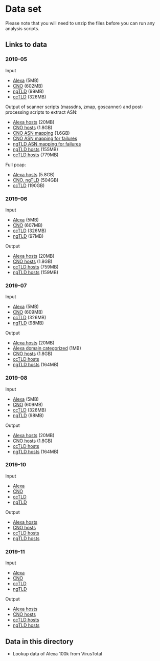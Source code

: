 # Data set

Please note that you will need to unzip the files before you can run any analysis scripts.

## Links to data

### 2019-05

Input
- [Alexa](https://tls13-evolution.sfo2.digitaloceanspaces.com/active-scans/outputs/2019-05/1556701596_alexa.domain.sortu+2ld.csv.gz) (5MB)
- [CNO](https://tls13-evolution.sfo2.digitaloceanspaces.com/active-scans/outputs/2019-05/1556701596_cno.domain.sortu.csv.gz) (602MB)
- [ngTLD](https://tls13-evolution.sfo2.digitaloceanspaces.com/active-scans/outputs/2019-05/1556701596_czdsnonet.domain.sortu.csv.gz) (99MB)
- [ccTLD](https://tls13-evolution.sfo2.digitaloceanspaces.com/active-scans/outputs/2019-05/1556944522_cctld.domain.sortu+2ld.csv.gz) (326MB)

Output of scanner scripts (massdns, zmap, goscanner) and post-processing scripts to extract ASN:
- [Alexa hosts](https://tls13-evolution.sfo2.digitaloceanspaces.com/active-scans/outputs/2019-05/1556701596_alexa.domain.sortu+2ld.csv.massdns.onlyrr.ipdomain.wlip.wldomains.prefixed.sortu.shuf.zmap.ip.sortu.joined.goscanner.hosts.csv.gz) (20MB)
- [CNO hosts](https://tls13-evolution.sfo2.digitaloceanspaces.com/active-scans/outputs/2019-05/1556701596_cno.domain.sortu.csv.massdns.onlyrr.ipdomain.wlip.wldomains.prefixed.sortu.shuf.zmap.ip.sortu.joined.goscanner.hosts.csv.gz) (1.8GB)
- [CNO ASN mapping](https://tls13-evolution.sfo2.digitaloceanspaces.com/active-scans/outputs/2019-05/1556701596_cno.domain.sortu.csv.massdns.onlyrr.ipdomain.wlip.wldomains.prefixed.sortu.shuf.zmap.ip.sortu.joined.goscanner.hosts.asn.csv.gz) (1.6GB)
- [CNO ASN mapping for failures](https://tls13-evolution.sfo2.digitaloceanspaces.com/active-scans/outputs/2019-05/1556701596_cno.domain.sortu.csv.massdns.onlyrr.ipdomain.wlip.wldomains.prefixed.sortu.shuf.zmap.ip.sortu.joined.goscanner.hosts.otherfailure.asn.csv.gz)
- [ngTLD ASN mapping for failures](https://tls13-evolution.sfo2.digitaloceanspaces.com/active-scans/outputs/2019-05/1556701596_czdsnonet.domain.sortu.csv.massdns.onlyrr.ipdomain.wlip.wldomains.prefixed.sortu.shuf.zmap.ip.sortu.joined.goscanner.hosts.handshakefailure.asn.csv.gz)
- [ngTLD hosts](https://tls13-evolution.sfo2.digitaloceanspaces.com/active-scans/outputs/2019-05/1556701596_czdsnonet.domain.sortu.csv.massdns.onlyrr.ipdomain.wlip.wldomains.prefixed.sortu.shuf.zmap.ip.sortu.joined.goscanner.hosts.csv.gz) (155MB)
- [ccTLD hosts](https://tls13-evolution.sfo2.digitaloceanspaces.com/active-scans/outputs/2019-05/1556944522_cctld.domain.sortu+2ld.csv.massdns.onlyrr.ipdomain.wlip.wldomains.prefixed.sortu.shuf.zmap.ip.sortu.joined.goscanner.hosts.csv.gz) (779MB)

Full pcap:
- [Alexa hosts](https://tls13-evolution.sfo2.digitaloceanspaces.com/active-scans/outputs/2019-05/1556701596_alexa.domain.sortu+2ld.csv.massdns.onlyrr.ipdomain.wlip.wldomains.prefixed.sortu.shuf.zmap.ip.sortu.joined.goscanner.tcpdump.pcap) (5.8GB)
- [CNO, ngTLD](https://tls13-evolution.sfo2.digitaloceanspaces.com/active-scans/outputs/2019-05/1556701596_domains.csv.massdns.onlyrr.ipdomain.wlip.wldomains.prefixed.sortu.shuf.zmap.ip.sortu.joined.goscanner.tcpdump.pcap) (504GB)
- [ccTLD](https://tls13-evolution.sfo2.digitaloceanspaces.com/active-scans/outputs/2019-05/1556944522_cctld.domain.sortu+2ld.csv.massdns.onlyrr.ipdomain.wlip.wldomains.prefixed.sortu.shuf.zmap.ip.sortu.joined.goscanner.tcpdump.pcap) (190GB)

### 2019-06

Input
- [Alexa](https://tls13-evolution.sfo2.digitaloceanspaces.com/active-scans/outputs/2019-06/1559534698_alexa.domain.sortu+2ld.csv.gz) (5MB)
- [CNO](https://tls13-evolution.sfo2.digitaloceanspaces.com/active-scans/outputs/2019-06/1559534698_cno.domain.sortu.csv.gz) (607MB)
- [ccTLD](https://tls13-evolution.sfo2.digitaloceanspaces.com/active-scans/outputs/2019-06/1559273373_cctld.domain.sortu+2ld.csv.gz) (326MB)
- [ngTLD](https://tls13-evolution.sfo2.digitaloceanspaces.com/active-scans/outputs/2019-06/1559534698_czdsnonet.domain.sortu.csv.gz) (97MB)

Output
- [Alexa hosts](https://tls13-evolution.sfo2.digitaloceanspaces.com/active-scans/outputs/2019-06/1559534698_alexa.domain.sortu+2ld.csv.massdns.onlyrr.ipdomain.wlip.wldomains.prefixed.sortu.shuf.zmap.ip.sortu.joined.goscanner.hosts.csv.gz) (20MB)
- [CNO hosts](https://tls13-evolution.sfo2.digitaloceanspaces.com/active-scans/outputs/2019-06/1559534698_cno.domain.sortu.csv.massdns.onlyrr.ipdomain.wlip.wldomains.prefixed.sortu.shuf.zmap.ip.sortu.joined.goscanner.hosts.csv.gz) (1.8GB)
- [ccTLD hosts](https://tls13-evolution.sfo2.digitaloceanspaces.com/active-scans/outputs/2019-06/1559273373_cctld.domain.sortu+2ld.csv.massdns.onlyrr.ipdomain.wlip.wldomains.prefixed.sortu.shuf.zmap.ip.sortu.joined.goscanner.hosts.csv.gz) (759MB)
- [ngTLD hosts](https://tls13-evolution.sfo2.digitaloceanspaces.com/active-scans/outputs/2019-06/1559534698_czdsnonet.domain.sortu.csv.massdns.onlyrr.ipdomain.wlip.wldomains.prefixed.sortu.shuf.zmap.ip.sortu.joined.goscanner.hosts.csv.gz) (159MB)

### 2019-07

Input
- [Alexa](https://tls13-evolution.sfo2.digitaloceanspaces.com/active-scans/outputs/2019-07/1562135339_alexa.domain.sortu+2ld.csv.gz) (5MB)
- [CNO](https://tls13-evolution.sfo2.digitaloceanspaces.com/active-scans/outputs/2019-07/1562135339_cno.domain.sortu.csv.gz) (609MB)
- [ccTLD](https://tls13-evolution.sfo2.digitaloceanspaces.com/active-scans/outputs/2019-07/1562135339_cctld.domain.sortu+2ld.csv.gz) (326MB)
- [ngTLD](https://tls13-evolution.sfo2.digitaloceanspaces.com/active-scans/outputs/2019-07/1562135339_czdsnonet.domain.sortu.csv.gz) (98MB)

Output
- [Alexa hosts](https://tls13-evolution.sfo2.digitaloceanspaces.com/active-scans/outputs/2019-07/1562135339_alexa.domain.sortu+2ld.csv.massdns.onlyrr.ipdomain.wlip.wldomains.prefixed.sortu.shuf.zmap.ip.sortu.joined.goscanner.hosts.csv.gz) (20MB)
- [Alexa domain categorized](https://tls13-evolution.sfo2.digitaloceanspaces.com/active-scans/outputs/2019-07/1562135339_alexa.domain.sortu+2ld.csv.massdns.onlyrr.ipdomain.wlip.wldomains.prefixed.sortu.shuf.zmap.ip.sortu.joined.goscanner.hosts.top.100000.vtmapped.csv.gz) (1MB)
- [CNO hosts](https://tls13-evolution.sfo2.digitaloceanspaces.com/active-scans/outputs/2019-07/1562135339_cno.domain.sortu.csv.massdns.onlyrr.ipdomain.wlip.wldomains.prefixed.sortu.shuf.zmap.ip.sortu.joined.goscanner.hosts.csv.gz) (1.8GB)
- [ccTLD hosts](https://tls13-evolution.sfo2.digitaloceanspaces.com/active-scans/outputs/2019-07/1562135339_cctld.domain.sortu+2ld.csv.massdns.onlyrr.ipdomain.wlip.wldomains.prefixed.sortu.shuf.zmap.ip.sortu.joined.goscanner.hosts.csv.gz)
- [ngTLD hosts](https://tls13-evolution.sfo2.digitaloceanspaces.com/active-scans/outputs/2019-07/1562135339_czdsnonet.domain.sortu.csv.massdns.onlyrr.ipdomain.wlip.wldomains.prefixed.sortu.shuf.zmap.ip.sortu.joined.goscanner.hosts.csv.gz) (164MB)

### 2019-08

Input
- [Alexa](https://tls13-evolution.sfo2.digitaloceanspaces.com/active-scans/outputs/2019-08/1564627018_alexa.domain.sortu+2ld.csv.gz) (5MB)
- [CNO](https://tls13-evolution.sfo2.digitaloceanspaces.com/active-scans/outputs/2019-08/1564651686_cno.domain.sortu.csv.gz) (609MB)
- [ccTLD](https://tls13-evolution.sfo2.digitaloceanspaces.com/active-scans/outputs/2019-08/1564627018_cctld.domain.sortu+2ld.csv.gz) (326MB)
- [ngTLD](https://tls13-evolution.sfo2.digitaloceanspaces.com/active-scans/outputs/2019-08/1564651686_czdsnonet.domain.sortu.csv.gz) (98MB)

Output
- [Alexa hosts](https://tls13-evolution.sfo2.digitaloceanspaces.com/active-scans/outputs/2019-08/1564627018_alexa.domain.sortu+2ld.csv.massdns.onlyrr.ipdomain.wlip.wldomains.prefixed.sortu.shuf.zmap.ip.sortu.joined.goscanner.hosts.csv.gz) (20MB)
- [CNO hosts](https://tls13-evolution.sfo2.digitaloceanspaces.com/active-scans/outputs/2019-08/1564651686_cno.domain.sortu.csv.massdns.onlyrr.ipdomain.wlip.wldomains.prefixed.sortu.shuf.zmap.ip.sortu.joined.goscanner.hosts.csv.gz) (1.8GB)
- [ccTLD hosts](https://tls13-evolution.sfo2.digitaloceanspaces.com/active-scans/outputs/2019-08/1564627018_cctld.domain.sortu+2ld.csv.massdns.onlyrr.ipdomain.wlip.wldomains.prefixed.sortu.shuf.zmap.ip.sortu.joined.goscanner.hosts.csv.gz)
- [ngTLD hosts](https://tls13-evolution.sfo2.digitaloceanspaces.com/active-scans/outputs/2019-08/1564651686_czdsnonet.domain.sortu.csv.massdns.onlyrr.ipdomain.wlip.wldomains.prefixed.sortu.shuf.zmap.ip.sortu.joined.goscanner.hosts.csv.gz) (164MB)

### 2019-10

Input
- [Alexa](https://tls13-evolution.sfo2.digitaloceanspaces.com/active-scans/outputs/2019-10/1570317700_alexa.domain.sortu+2ld.csv.gz)
- [CNO](https://tls13-evolution.sfo2.digitaloceanspaces.com/active-scans/outputs/2019-10/1570317700_cno.domain.sortu.csv.gz)
- [ccTLD](https://tls13-evolution.sfo2.digitaloceanspaces.com/active-scans/outputs/2019-10/1570317700_cctld.domain.sortu+2ld.csv.gz)
- [ngTLD](https://tls13-evolution.sfo2.digitaloceanspaces.com/active-scans/outputs/2019-10/1570317700_czdsnonet.domain.sortu.csv.gz)

Output
- [Alexa hosts](https://tls13-evolution.sfo2.digitaloceanspaces.com/active-scans/outputs/2019-10/1570317700_alexa.domain.sortu+2ld.csv.massdns.onlyrr.ipdomain.wlip.wldomains.prefixed.sortu.shuf.zmap.ip.sortu.joined.goscanner.hosts.csv.gz)
- [CNO hosts](https://tls13-evolution.sfo2.digitaloceanspaces.com/active-scans/outputs/2019-10/1570317700_cno.domain.sortu.csv.massdns.onlyrr.ipdomain.wlip.wldomains.prefixed.sortu.shuf.zmap.ip.sortu.joined.goscanner.hosts.csv.gz)
- [ccTLD hosts](https://tls13-evolution.sfo2.digitaloceanspaces.com/active-scans/outputs/2019-10/1570317700_cctld.domain.sortu+2ld.csv.massdns.onlyrr.ipdomain.wlip.wldomains.prefixed.sortu.shuf.zmap.ip.sortu.joined.goscanner.hosts.csv.gz)
- [ngTLD hosts](https://tls13-evolution.sfo2.digitaloceanspaces.com/active-scans/outputs/2019-10/1570317700_czdsnonet.domain.sortu.csv.massdns.onlyrr.ipdomain.wlip.wldomains.prefixed.sortu.shuf.zmap.ip.sortu.joined.goscanner.hosts.csv.gz)

### 2019-11

Input
- [Alexa](https://tls13-evolution.sfo2.digitaloceanspaces.com/active-scans/outputs/2019-11/1572573861_alexa.domain.sortu+2ld.csv.gz)
- [CNO](https://tls13-evolution.sfo2.digitaloceanspaces.com/active-scans/outputs/2019-11/1572573861_cno.domain.sortu.csv.gz)
- [ccTLD](https://tls13-evolution.sfo2.digitaloceanspaces.com/active-scans/outputs/2019-11/1572573861_cctld.domain.sortu+2ld.csv.gz)
- [ngTLD](https://tls13-evolution.sfo2.digitaloceanspaces.com/active-scans/outputs/2019-11/1572573861_czdsnonet.domain.sortu.csv.gz)

Output
- [Alexa hosts](https://tls13-evolution.sfo2.digitaloceanspaces.com/active-scans/outputs/2019-11/1572573861_alexa.domain.sortu+2ld.csv.massdns.onlyrr.ipdomain.wlip.wldomains.prefixed.sortu.shuf.zmap.ip.sortu.joined.goscanner.hosts.csv.gz)
- [CNO hosts](https://tls13-evolution.sfo2.digitaloceanspaces.com/active-scans/outputs/2019-11/1572573861_cno.domain.sortu.csv.massdns.onlyrr.ipdomain.wlip.wldomains.prefixed.sortu.shuf.zmap.ip.sortu.joined.goscanner.hosts.csv.gz)
- [ccTLD hosts](https://tls13-evolution.sfo2.digitaloceanspaces.com/active-scans/outputs/2019-11/1572573861_cctld.domain.sortu+2ld.csv.massdns.onlyrr.ipdomain.wlip.wldomains.prefixed.sortu.shuf.zmap.ip.sortu.joined.goscanner.hosts.csv.gz)
- [ngTLD hosts](https://tls13-evolution.sfo2.digitaloceanspaces.com/active-scans/outputs/2019-11/1572573861_czdsnonet.domain.sortu.csv.massdns.onlyrr.ipdomain.wlip.wldomains.prefixed.sortu.shuf.zmap.ip.sortu.joined.goscanner.hosts.csv.gz)


## Data in this directory

- Lookup data of Alexa 100k from VirusTotal
